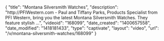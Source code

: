 {
    "title": "Montana Silversmith Watches",
    "description": "http:\/\/PFIWestern.com - Paul and Tiffany Parks, Products Specialist from PFI Western, bring you the latest Montana Silversmith Watches. They feature stylish ...",
    "videoid": "168099",
    "date_created": "1400657558",
    "date_modified": "1418181433",
    "type": "captivate",
    "layout": "video",
    "url": "\/v\/montana-silversmith-watches\/168099"
}